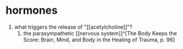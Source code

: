 # hormones
1. what triggers the release of "[[acetylcholine]]"?
	1. the parasympathetic [[nervous system]]^[The Body Keeps the Score: Brain, Mind, and Body in the Healing of Trauma, p. 96]